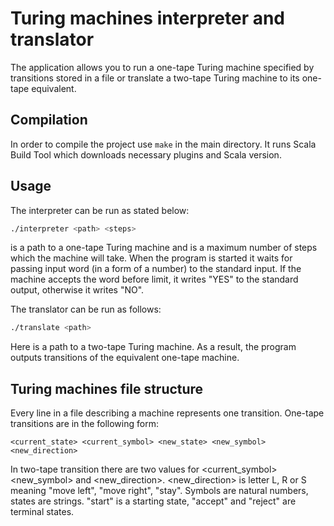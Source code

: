 # Turing machines interpreter and translator

The application allows you to run a one-tape Turing machine specified by transitions stored in a file or translate a two-tape Turing machine to its one-tape equivalent. 

## Compilation

In order to compile the project use `make` in the main directory. It runs Scala Build Tool which downloads necessary plugins and Scala version.

## Usage

The interpreter can be run as stated below:
```bash
./interpreter <path> <steps>
```
<path> is a path to a one-tape Turing machine and <steps> is a maximum number of steps which the machine will take. When the program is started it waits for passing input word (in a form of a number) to the standard input. If the machine accepts the word before <steps> limit, it writes "YES" to the standard output, otherwise it writes "NO".

The translator can be run as follows:
```bash
./translate <path>
```
Here <path> is a path to a two-tape Turing machine. As a result, the program outputs transitions of the equivalent one-tape machine.

## Turing machines file structure

Every line in a file describing a machine represents one transition. One-tape transitions are in the following form:
```
<current_state> <current_symbol> <new_state> <new_symbol> <new_direction>
```
In two-tape transition there are two values for <current_symbol> <new_symbol> and <new_direction>. <new_direction> is letter L, R or S meaning "move left", "move right", "stay". Symbols are natural numbers, states are strings. "start" is a starting state, "accept" and "reject" are terminal states.